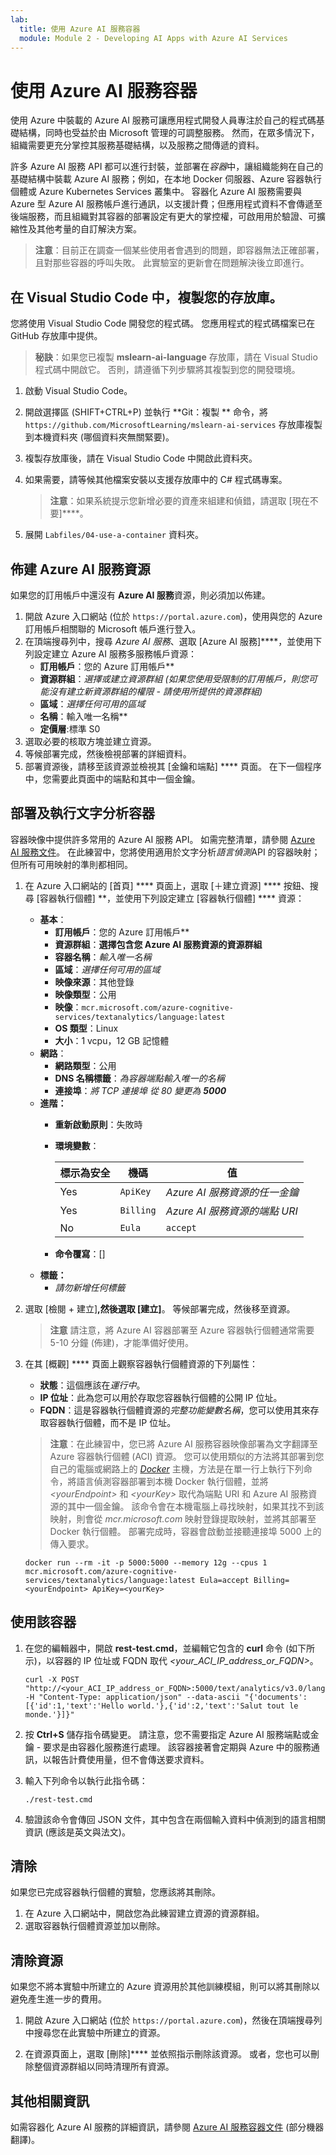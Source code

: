 ```yaml
---
lab:
  title: 使用 Azure AI 服務容器
  module: Module 2 - Developing AI Apps with Azure AI Services
---
```


# 使用 Azure AI 服務容器

使用 Azure 中裝載的 Azure AI 服務可讓應用程式開發人員專注於自己的程式碼基礎結構，同時也受益於由 Microsoft 管理的可調整服務。 然而，在眾多情況下，組織需要更充分掌控其服務基礎結構，以及服務之間傳遞的資料。

許多 Azure AI 服務 API 都可以進行封裝，並部署在*容器*中，讓組織能夠在自己的基礎結構中裝載 Azure AI 服務；例如，在本地 Docker 伺服器、Azure 容器執行個體或 Azure Kubernetes Services 叢集中。 容器化 Azure AI 服務需要與 Azure 型 Azure AI 服務帳戶進行通訊，以支援計費；但應用程式資料不會傳遞至後端服務，而且組織對其容器的部署設定有更大的掌控權，可啟用用於驗證、可擴縮性及其他考量的自訂解決方案。

> **注意**：目前正在調查一個某些使用者會遇到的問題，即容器無法正確部署，且對那些容器的呼叫失敗。 此實驗室的更新會在問題解決後立即進行。

## 在 Visual Studio Code 中，複製您的存放庫。

您將使用 Visual Studio Code 開發您的程式碼。 您應用程式的程式碼檔案已在 GitHub 存放庫中提供。

> **秘訣**：如果您已複製 **mslearn-ai-language** 存放庫，請在 Visual Studio 程式碼中開啟它。 否則，請遵循下列步驟將其複製到您的開發環境。

1. 啟動 Visual Studio Code。
2. 開啟選擇區 (SHIFT+CTRL+P) 並執行 **Git：複製 ** 命令，將 `https://github.com/MicrosoftLearning/mslearn-ai-services` 存放庫複製到本機資料夾 (哪個資料夾無關緊要)。
3. 複製存放庫後，請在 Visual Studio Code 中開啟此資料夾。
4. 如果需要，請等候其他檔案安裝以支援存放庫中的 C# 程式碼專案。

    > **注意**：如果系統提示您新增必要的資產來組建和偵錯，請選取 [現在不要]****。

5. 展開 `Labfiles/04-use-a-container` 資料夾。

## 佈建 Azure AI 服務資源

如果您的訂用帳戶中還沒有 **Azure AI 服務**資源，則必須加以佈建。

1. 開啟 Azure 入口網站 (位於 `https://portal.azure.com`)，使用與您的 Azure 訂用帳戶相關聯的 Microsoft 帳戶進行登入。
2. 在頂端搜尋列中，搜尋 *Azure AI 服務*、選取 [Azure AI 服務]****，並使用下列設定建立 Azure AI 服務多服務帳戶資源：
    - **訂用帳戶**：您的 Azure 訂用帳戶**
    - **資源群組**：*選擇或建立資源群組 (如果您使用受限制的訂用帳戶，則您可能沒有建立新資源群組的權限 - 請使用所提供的資源群組)*
    - **區域**：*選擇任何可用的區域*
    - **名稱**：輸入唯一名稱**
    - **定價層**:標準 S0
3. 選取必要的核取方塊並建立資源。
4. 等候部署完成，然後檢視部署的詳細資料。
5. 部署資源後，請移至該資源並檢視其 [金鑰和端點] **** 頁面。 在下一個程序中，您需要此頁面中的端點和其中一個金鑰。

## 部署及執行文字分析容器

容器映像中提供許多常用的 Azure AI 服務 API。 如需完整清單，請參閱 [Azure AI 服務文件](https://docs.microsoft.com/azure/cognitive-services/cognitive-services-container-support#container-availability-in-azure-cognitive-services)。 在此練習中，您將使用適用於文字分析*語言偵測*API 的容器映射；但所有可用映射的準則都相同。

1. 在 Azure 入口網站的 [首頁] **** 頁面上，選取 [&#65291;建立資源] **** 按鈕、搜尋 [容器執行個體] **，並使用下列設定建立 [容器執行個體] **** 資源：

    - **基本**：
        - **訂用帳戶**：您的 Azure 訂用帳戶**
        - **資源群組**：**選擇包含您 Azure AI 服務資源的資源群組**
        - **容器名稱**：*輸入唯一名稱*
        - **區域**：*選擇任何可用的區域*
        - **映像來源**：其他登錄
        - **映像類型**：公用
        - **映像**：`mcr.microsoft.com/azure-cognitive-services/textanalytics/language:latest`
        - **OS 類型**：Linux
        - **大小**：1 vcpu，12 GB 記憶體
    - **網路**：
        - **網路類型**：公用
        - **DNS 名稱標籤**：*為容器端點輸入唯一的名稱*
        - **連接埠**：*將 TCP 連接埠 從 80 變更為 **5000***
    - **進階：**
        - **重新啟動原則**：失敗時
        - **環境變數**：

            | 標示為安全 | 機碼 | 值 |
            | -------------- | --- | ----- |
            | Yes | `ApiKey` | *Azure AI 服務資源的任一金鑰* |
            | Yes | `Billing` | *Azure AI 服務資源的端點 URI* |
            | No | `Eula` | `accept` |

        - **命令覆寫**：[]
    - **標籤：**
        - *請勿新增任何標籤*

2. 選取 [檢閱 + 建立]****,然後選取 [建立]****。 等候部署完成，然後移至資源。
    > **注意** 請注意，將 Azure AI 容器部署至 Azure 容器執行個體通常需要 5-10 分鐘 (佈建)，才能準備好使用。
3. 在其 [概觀] **** 頁面上觀察容器執行個體資源的下列屬性：
    - **狀態**：這個應該在*運行中*。
    - **IP 位址**：此為您可以用於存取您容器執行個體的公開 IP 位址。
    - **FQDN**：這是容器執行個體資源的*完整功能變數名稱*，您可以使用其來存取容器執行個體，而不是 IP 位址。

    > **注意**：在此練習中，您已將 Azure AI 服務容器映像部署為文字翻譯至 Azure 容器執行個體 (ACI) 資源。 您可以使用類似的方法將其部署到您自己的電腦或網路上的 *[Docker](https://www.docker.com/products/docker-desktop)* 主機，方法是在單一行上執行下列命令，將語言偵測容器部署到本機 Docker 執行個體，並將 *&lt;yourEndpoint&gt;* 和 *&lt;yourKey&gt;* 取代為端點 URI 和 Azure AI 服務資源的其中一個金鑰。
    > 該命令會在本機電腦上尋找映射，如果其找不到該映射，則會從 *mcr.microsoft.com* 映射登錄提取映射，並將其部署至 Docker 執行個體。 部署完成時，容器會啟動並接聽連接埠 5000 上的傳入要求。

    ```
    docker run --rm -it -p 5000:5000 --memory 12g --cpus 1 mcr.microsoft.com/azure-cognitive-services/textanalytics/language:latest Eula=accept Billing=<yourEndpoint> ApiKey=<yourKey>
    ```

## 使用該容器

1. 在您的編輯器中，開啟 **rest-test.cmd**，並編輯它包含的 **curl** 命令 (如下所示)，以容器的 IP 位址或 FQDN 取代 *&lt;your_ACI_IP_address_or_FQDN&gt;*。

    ```
    curl -X POST "http://<your_ACI_IP_address_or_FQDN>:5000/text/analytics/v3.0/languages" -H "Content-Type: application/json" --data-ascii "{'documents':[{'id':1,'text':'Hello world.'},{'id':2,'text':'Salut tout le monde.'}]}"
    ```

2. 按 **Ctrl+S** 儲存指令碼變更。 請注意，您不需要指定 Azure AI 服務端點或金鑰 - 要求是由容器化服務進行處理。 該容器接著會定期與 Azure 中的服務通訊，以報告計費使用量，但不會傳送要求資料。
3. 輸入下列命令以執行此指令碼：

    ```
    ./rest-test.cmd
    ```

4. 驗證該命令會傳回 JSON 文件，其中包含在兩個輸入資料中偵測到的語言相關資訊 (應該是英文與法文)。

## 清除

如果您已完成容器執行個體的實驗，您應該將其刪除。

1. 在 Azure 入口網站中，開啟您為此練習建立資源的資源群組。
2. 選取容器執行個體資源並加以刪除。

## 清除資源

如果您不將本實驗中所建立的 Azure 資源用於其他訓練模組，則可以將其刪除以避免產生進一步的費用。

1. 開啟 Azure 入口網站 (位於 `https://portal.azure.com`)，然後在頂端搜尋列中搜尋您在此實驗中所建立的資源。

2. 在資源頁面上，選取 [刪除]**** 並依照指示刪除該資源。 或者，您也可以刪除整個資源群組以同時清理所有資源。

## 其他相關資訊

如需容器化 Azure AI 服務的詳細資訊，請參閱 [Azure AI 服務容器文件](https://learn.microsoft.com/azure/ai-services/cognitive-services-container-support) (部分機器翻譯)。
